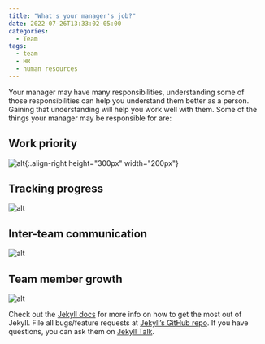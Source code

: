 ```yaml
---
title: "What's your manager's job?"
date: 2022-07-26T13:33:02-05:00
categories:
  - Team
tags:
  - team
  - HR
  - human resources
---
```


Your manager may have many responsibilities, understanding some of those responsibilities can help you understand them better as a person. Gaining that understanding will help you work well with them. Some of the things your manager may be responsible for are:


## Work priority

![alt]({{site.url}}{{site.baseurl}}/assets/images/work-priority.png){:.align-right height="300px" width="200px"}


## Tracking progress

![alt]({{site.url}}{{site.baseurl}}/assets/images/track-progress.png)


## Inter-team communication

![alt]({{site.url}}{{site.baseurl}}/assets/images/inter-team-comm.png)


## Team member growth

![alt]({{site.url}}{{site.baseurl}}/assets/images/team-member-growth.png)


Check out the [Jekyll docs][jekyll-docs] for more info on how to get the most out of Jekyll. File all bugs/feature requests at [Jekyll’s GitHub repo][jekyll-gh]. If you have questions, you can ask them on [Jekyll Talk][jekyll-talk].

[jekyll-docs]: https://jekyllrb.com/docs/home
[jekyll-gh]:   https://github.com/jekyll/jekyll
[jekyll-talk]: https://talk.jekyllrb.com/
